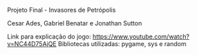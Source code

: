 Projeto Final - Invasores de Petrópolis

Cesar Ades, Gabriel Benatar e Jonathan Sutton

Link para explicação do jogo: https://www.youtube.com/watch?v=NC44D75AjQE
Bibliotecas utilizadas: pygame, sys e random
